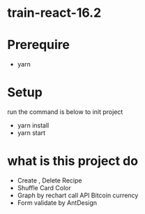 # train-react-16.2

# Prerequire
- yarn

# Setup 
run the command is below to init project

 - yarn install 
 - yarn start 

# what is this project do

 - Create , Delete Recipe
 - Shuffle Card Color
 - Graph by rechart call API Bitcoin currency 
 - Form validate by AntDesign 
